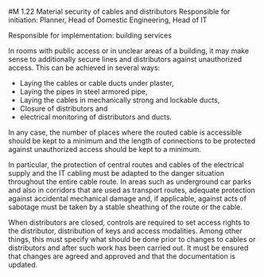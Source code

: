 #M 1.22 Material security of cables and distributors
Responsible for initiation: Planner, Head of Domestic Engineering, Head of IT

Responsible for implementation: building services

In rooms with public access or in unclear areas of a building, it may make sense to additionally secure lines and distributors against unauthorized access. This can be achieved in several ways:

* Laying the cables or cable ducts under plaster,
* Laying the pipes in steel armored pipe,
* Laying the cables in mechanically strong and lockable ducts,
* Closure of distributors and
* electrical monitoring of distributors and ducts.


In any case, the number of places where the routed cable is accessible should be kept to a minimum and the length of connections to be protected against unauthorized access should be kept to a minimum.

In particular, the protection of central routes and cables of the electrical supply and the IT cabling must be adapted to the danger situation throughout the entire cable route. In areas such as underground car parks and also in corridors that are used as transport routes, adequate protection against accidental mechanical damage and, if applicable, against acts of sabotage must be taken by a stable sheathing of the route or the cable.

When distributors are closed, controls are required to set access rights to the distributor, distribution of keys and access modalities. Among other things, this must specify what should be done prior to changes to cables or distributors and after such work has been carried out. It must be ensured that changes are agreed and approved and that the documentation is updated.



